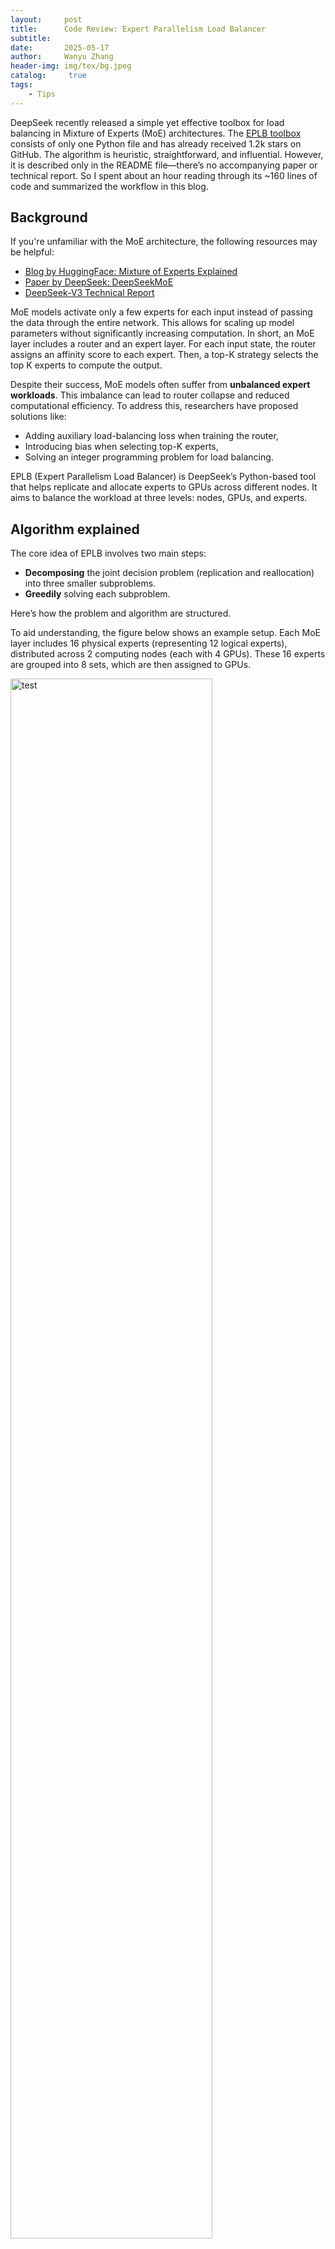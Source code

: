 ```yaml
---
layout:     post
title:      Code Review: Expert Parallelism Load Balancer
subtitle:   
date:       2025-05-17
author:     Wanyu Zhang
header-img: img/tex/bg.jpeg
catalog: 	 true
tags:
    - Tips
---
```


DeepSeek recently released a simple yet effective toolbox for load balancing in Mixture of Experts (MoE) architectures. The [EPLB toolbox](https://github.com/deepseek-ai/EPLB) consists of only one Python file and has already received 1.2k stars on GitHub. The algorithm is heuristic, straightforward, and influential. However, it is described only in the README file—there’s no accompanying paper or technical report. So I spent about an hour reading through its ~160 lines of code and summarized the workflow in this blog.

## Background

If you're unfamiliar with the MoE architecture, the following resources may be helpful:

- [Blog by HuggingFace: Mixture of Experts Explained](https://huggingface.co/blog/moe)
- [Paper by DeepSeek: DeepSeekMoE](https://arxiv.org/abs/2401.06066)
- [DeepSeek-V3 Technical Report](https://arxiv.org/abs/2412.19437v1)

MoE models activate only a few experts for each input instead of passing the data through the entire network. This allows for scaling up model parameters without significantly increasing computation. In short, an MoE layer includes a router and an expert layer. For each input state, the router assigns an affinity score to each expert. Then, a top-K strategy selects the top K experts to compute the output.

Despite their success, MoE models often suffer from **unbalanced expert workloads**. This imbalance can lead to router collapse and reduced computational efficiency. To address this, researchers have proposed solutions like:

* Adding auxiliary load-balancing loss when training the router,
* Introducing bias when selecting top-K experts,
* Solving an integer programming problem for load balancing.

EPLB (Expert Parallelism Load Balancer) is DeepSeek’s Python-based tool that helps replicate and allocate experts to GPUs across different nodes. It aims to balance the workload at three levels: nodes, GPUs, and experts.

## Algorithm explained

The core idea of EPLB involves two main steps:

- **Decomposing** the joint decision problem (replication and reallocation) into three smaller subproblems.
- **Greedily** solving each subproblem.

Here’s how the problem and algorithm are structured.

To aid understanding, the figure below shows an example setup. Each MoE layer includes 16 physical experts (representing 12 logical experts), distributed across 2 computing nodes (each with 4 GPUs). These 16 experts are grouped into 8 sets, which are then assigned to GPUs.

<img src="{{ site.baseurl }}/img/EPLB/example.png" alt="test" style="width: 80%; height: auto;">

EPLB aims to balance the workload across nodes, groups, and experts by replicating and reallocating experts to GPUs. Because this is a complex joint decision problem, EPLB breaks it into the following subproblems:

1. Given current groups, allocate these groups to nodes.
   - Objective: balance the workload between nodes.
   - Algorithm: Balanced Packing
2. In each node, replicate the experts.
   - Objective: balance the workload between experts.
   - Algorithm: Balanced Replication.
3. In each node, allocate experts to groups.
   - Objective: balance the workload between groups.
   - Algorithm: Balanced Packing

Note that steps 1 and 3 both use the same packing algorithm, while step 2 uses a different replication algorithm. EPLB applies greedy strategies to solve both. Here I summarized the pseudocode used in EPLB:

<img src="{{ site.baseurl }}/img/EPLB/code.png" alt="test" style="width: 80%; height: auto;">

## Heuristic or Optimization?

EPLB relies on a series of heuristics—specifically, hierarchical load balancing and greedy algorithms. Still, the approach is impactful in the AI community. Nowadays, efficient and intuitive algorithms are often preferred, as they are usually good enough for practical use.

In contrast, seeking an optimal solution may require significantly more computational resources and can even lead to “overfitting”—not just in the training/testing sense, but also with respect to the optimization objective itself versus other goals that are not explicitly optimized.

As someone who has worked in optimization, I believe it's increasingly important to improve computational efficiency for finding the optimal solution and, at times, embrace heuristics :)
